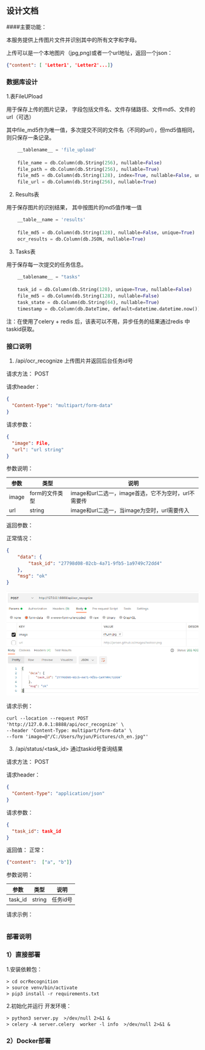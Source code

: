## 设计文档

####主要功能： 

本服务提供上传图片文件并识别其中的所有文字和字母。

上传可以是一个本地图片（jpg,png)或者一个url地址，返回一个json：
```json
{"content": [ 'Letter1', 'Letter2'...]}
```


### 数据库设计
1.表FileUPload

用于保存上传的图片记录， 字段包括文件名、文件存储路径、文件md5、文件的url（可选）

其中file_md5作为唯一值，多次提交不同的文件名（不同的url），但md5值相同，则只保存一条记录。

```python
    __tablename__ = 'file_upload'

    file_name = db.Column(db.String(256), nullable=False)
    file_path = db.Column(db.String(256), nullable=True)
    file_md5 = db.Column(db.String(128), index=True, nullable=False, unique=True)
    file_url = db.Column(db.String(256), nullable=True)
```

2. Results表

用于保存图片的识别结果， 其中按图片的md5值作唯一值

```python
    __table__name = 'results'

    file_md5 = db.Column(db.String(128), nullable=False, unique=True)
    ocr_results = db.Column(db.JSON, nullable=True)
```

3. Tasks表

用于保存每一次提交的任务信息。
```python
    __tablename__ = "tasks"

    task_id = db.Column(db.String(128), unique=True, nullable=False)
    file_md5 = db.Column(db.String(128), nullable=False)
    task_state = db.Column(db.String(64), nullable=True)
    timestamp = db.Column(db.DateTime, default=datetime.datetime.now())
```

注：在使用了celery + redis 后，该表可以不用，异步任务的结果通过redis 中taskid获取。

### 接口说明
1. /api/ocr_recognize  上传图片并返回后台任务id号

请求方法： POST

请求header：
```json
{
  "Content-Type": "multipart/form-data"
}
```
请求参数：
```json
{
  "image": File,
  "url": "url string"
}
```


参数说明：

|  参数   | 类型  | 说明 |
|  ----  | ----  | ----|
| image  | form的文件类型 | image和url二选一，image首选，它不为空时，url不需要传
| url  | string | image和url二选一，当image为空时，url需要传入

返回参数：

正常情况：
```json
{
    "data": {
        "task_id": "27798d08-02cb-4a71-9fb5-1a9749c72dd4"
    },
    "msg": "ok"
}

```
![img.png](img.png)

请求示例：
```
curl --location --request POST 'http://127.0.0.1:8888/api/ocr_recognize' \
--header 'Content-Type: multipart/form-data' \
--form 'image=@"/C:/Users/hyjun/Pictures/ch_en.jpg"'
```


3. /api/status/<task_id> 通过taskid号查询结果

请求方法： POST

请求header：
```json
{
  "Content-Type": "application/json"
}
```
请求参数：
```json
{
  "task_id": task_id
}
```

返回值：
正常：

```json
{"content":  ["a", "b"]}
```

参数说明：

|  参数   | 类型  | 说明 |
|  ----  | ----  | ----|
| task_id  | string | 任务id号



请求示例：
```

```

### 部署说明
### 1）直接部署
1.安装依赖包：
```shell
> cd ocrRecognition 
> source venv/bin/activate
> pip3 install -r requirements.txt
```
2.初始化并运行
开发环境：
```shell
> python3 server.py  >/dev/null 2>&1 &
> celery -A server.celery  worker -l info  >/dev/null 2>&1 &

```

### 2）Docker部署
